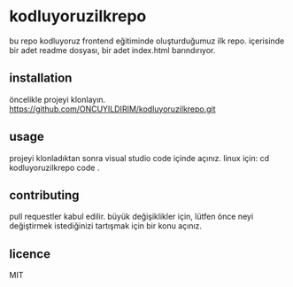 # kodluyoruzilkrepo
bu repo kodluyoruz frontend eğitiminde oluşturduğumuz ilk repo. içerisinde bir adet readme dosyası, bir adet index.html barındırıyor.
## installation
öncelikle projeyi klonlayın. 
https://github.com/ONCUYILDIRIM/kodluyoruzilkrepo.git
## usage
projeyi klonladıktan sonra visual studio code içinde açınız.
linux için:
cd kodluyoruzilkrepo code .
## contributing
pull requestler kabul edilir. büyük değişiklikler için, lütfen önce neyi değiştirmek istediğinizi tartışmak için bir konu açınız.
## licence
MIT
